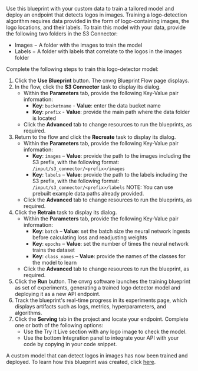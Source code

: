 Use this blueprint with your custom data to train a tailored model and deploy an endpoint that detects logos in images. Training a logo-detection algorithm requires data provided in the form of logo-containing images, the logo locations, and their labels.
To train this model with your data, provide the following two folders in the S3 Connector:
- Images − A folder with the images to train the model
- Labels − A folder with labels that correlate to the logos in the images folder

Complete the following steps to train this logo-detector model:
1. Click the **Use Blueprint** button. The cnvrg Blueprint Flow page displays.
2. In the flow, click the **S3 Connector** task to display its dialog.
   * Within the **Parameters** tab, provide the following Key-Value pair information:
     - **Key**: `bucketname` - **Value**: enter the data bucket name
     - **Key**: `prefix` - **Value**: provide the main path where the data folder is located
   * Click the **Advanced** tab to change resources to run the blueprints, as required.
3. Return to the flow and click the **Recreate** task to display its dialog.
   * Within the **Parameters** tab, provide the following Key-Value pair information:
     - **Key**: `images` – **Value**: provide the path to the images including the S3 prefix, with the following format: `/input/s3_connector/<prefix>/images`
     - **Key**: `labels` – **Value**: provide the path to the labels including the S3 prefix, with the following format: `/input/s3_connector/<prefix>/labels`
   NOTE: You can use prebuilt example data paths already provided.
   * Click the **Advanced** tab to change resources to run the blueprints, as required.
4. Click the **Retrain** task to display its dialog.
   * Within the **Parameters** tab, provide the following Key-Value pair information:
     - **Key**: `batch` – **Value**:  set the batch size the neural network ingests before calculating loss and readjusting weights
     - **Key**: `epochs` – **Value**: set the number of times the neural network trains the dataset
     - **Key**: `class_names` – **Value**: provide the names of the classes for the model to learn
   * Click the **Advanced** tab to change resources to run the blueprint, as required.
5.	Click the **Run** button. The cnvrg software launches the training blueprint as set of experiments, generating a trained logo detector model and deploying it as a new API endpoint.
6. Track the blueprint's real-time progress in its experiments page, which displays artifacts such as logs, metrics, hyperparameters, and algorithms.
7. Click the **Serving** tab in the project and locate your endpoint. Complete one or both of the following options:
   * Use the Try it Live section with any logo image to check the model.
   * Use the bottom Integration panel to integrate your API with your code by copying in your code snippet.
   
A custom model that can detect logos in images has now been trained and deployed. To learn how this blueprint was created, click [here](https://github.com/cnvrg/logo-detection-blueprint/).
